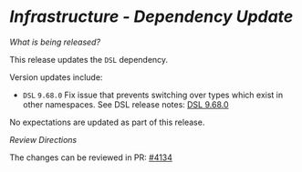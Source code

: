# _Infrastructure - Dependency Update_

_What is being released?_

This release updates the `DSL` dependency.

Version updates include:
- `DSL` `9.68.0` Fix issue that prevents switching over types which exist in other namespaces. See DSL release notes: [DSL 9.68.0](https://github.com/finos/rune-dsl/releases/tag/9.68.0)

No expectations are updated as part of this release.

_Review Directions_

The changes can be reviewed in PR: [#4134](https://github.com/finos/common-domain-model/pull/4134)